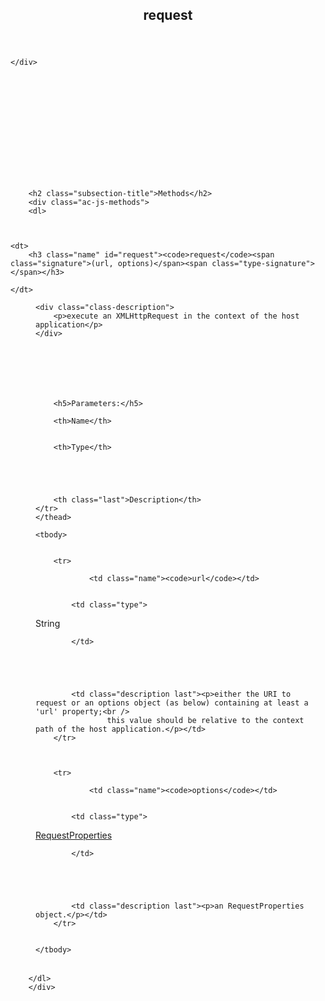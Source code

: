 <section>

<header>
    <h1>
    request
    </h1>
    
</header>

<article>
    <div class="container-overview">
    

    
        

        
<dl class="details">
    

    

    

    

    

    

    

    

    

    

    

    
</dl>


        
    
    </div>

    

    

    

    

    

    

    
        <h2 class="subsection-title">Methods</h2>
        <div class="ac-js-methods">
        <dl>
            


    <dt>
        <h3 class="name" id="request"><code>request</code><span class="signature">(url, options)</span><span class="type-signature"></span></h3>
        
    </dt>

<dd>
    
    
    <div class="class-description">
        <p>execute an XMLHttpRequest in the context of the host application</p>
    </div>
    

    
    
    
    
    
        <h5>Parameters:</h5>
        

<table class="params table table-striped aui">
    <thead>
	<tr>
		
		<th>Name</th>
		

		<th>Type</th>

		

		

		<th class="last">Description</th>
	</tr>
	</thead>

	<tbody>
	

        <tr>
            
                <td class="name"><code>url</code></td>
            

            <td class="type">
            
                
<span class="param-type">String</span>


            
            </td>

            

            

            <td class="description last"><p>either the URI to request or an options object (as below) containing at least a 'url' property;<br />
                    this value should be relative to the context path of the host application.</p></td>
        </tr>

	

        <tr>
            
                <td class="name"><code>options</code></td>
            

            <td class="type">
            
                
<span class="param-type"><a href="RequestProperties.html">RequestProperties</a></span>


            
            </td>

            

            

            <td class="description last"><p>an RequestProperties object.</p></td>
        </tr>

	
	</tbody>
</table>

    
    
    
<dl class="details">
    

    

    

    

    

    

    

    

    

    

    

    
</dl>

    
    

    

    
    
    
    
    
    
    
</dd>

        </dl>
        </div>
    

    

    
</article>

</section>